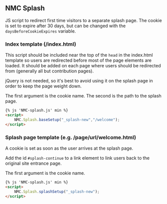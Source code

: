 ## NMC Splash

JS script to redirect first time visitors to a separate splash page. The cookie is set to expire after 30 days, but can be changed with the `daysBeforeCookieExpires` variable.

### Index template (/index.html)

This script should be included near the top of the `head` in the index.html template so users are redirected before most of the page elements are loaded. It should be added on each page where users should be redirected from (generally all but contribution pages).

jQuery is not needed, so it's best to avoid using it on the splash page in order to keep the page weight down.

The first argument is the cookie name. The second is the path to the splash page.

```html
{% js 'NMC-splash.js' min %}
<script>
    NMC.Splash.baseSetup("_splash-new","/welcome");
</script>
```

### Splash page template (e.g. /page/url/welcome.html)

A cookie is set as soon as the user arrives at the splash page.

Add the id `#splash-continue` to a link element to link users back to the original site entrance page.

The first argument is the cookie name.

```html
{% js 'NMC-splash.js' min %}
<script>
    NMC.Splash.splashSetup("_splash-new");
</script>
```
